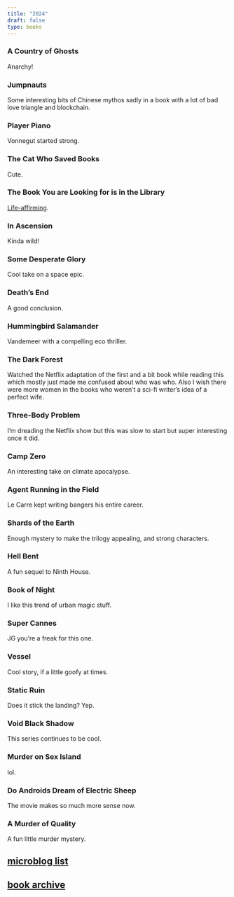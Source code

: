 ```yaml
--- 
title: "2024" 
draft: false 
type: books 
---
```


### A Country of Ghosts

Anarchy!

### Jumpnauts

Some interesting bits of Chinese mythos sadly in a book with a lot of bad love triangle and blockchain.

### Player Piano

Vonnegut started strong.

### The Cat Who Saved Books

Cute.

### The Book You are Looking for is in the Library

[Life-affirming](https://www.nytimes.com/2023/09/05/books/what-you-are-looking-for-is-in-the-library-michiko-aoyama.html).

### In Ascension

Kinda wild!

### Some Desperate Glory

Cool take on a space epic.

### Death’s End

A good conclusion.

### Hummingbird Salamander

Vandemeer with a compelling eco thriller.

### The Dark Forest

Watched the Netflix adaptation of the first and a bit book while reading this which mostly just made me confused about who was who. Also I wish there were more women in the books who weren’t a sci-fi writer’s idea of a perfect wife.

### Three-Body Problem

I’m dreading the Netflix show but this was slow to start but super interesting once it did.

### Camp Zero

An interesting take on climate apocalypse.

### Agent Running in the Field

Le Carre kept writing bangers his entire career.

### Shards of the Earth

Enough mystery to make the trilogy appealing, and strong characters.

### Hell Bent

A fun sequel to Ninth House.

### Book of Night

I like this trend of urban magic stuff.

### Super Cannes

JG you’re a freak for this one.

### Vessel

Cool story, if a little goofy at times.

### Static Ruin

Does it stick the landing? Yep.

### Void Black Shadow

This series continues to be cool.

### Murder on Sex Island

lol.

### Do Androids Dream of Electric Sheep

The movie makes so much more sense now.

### A Murder of Quality

A fun little murder mystery.

## [microblog list](https://micro.brookshelley.com/2023/01/01/bookgoals.html)

## [book archive](/bookarchive)